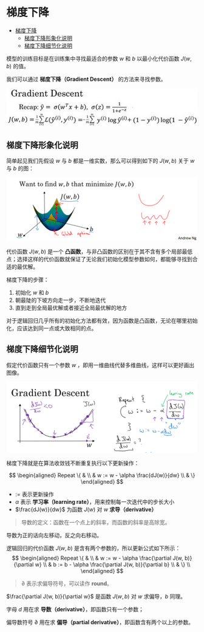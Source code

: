 # 梯度下降

- [梯度下降](#梯度下降)
  - [梯度下降形象化说明](#梯度下降形象化说明)
  - [梯度下降细节化说明](#梯度下降细节化说明)

模型的训练目标是在训练集中寻找最适合的参数 $w$ 和 $b$ 以最小化代价函数 $J(w, b)$ 的值。

我们可以通过 **梯度下降（Gradient Descent）** 的方法来寻找参数。

![](./image/2.4-1.jpg)

## 梯度下降形象化说明

简单起见我们先假设 $w$ 与 $b$ 都是一维实数，那么可以得到如下的 $J(w, b)$ 关于 $w$ 与 $b$ 的图：

![梯度下降](./image/2.4-2.png)

代价函数 $J(w, b)$ 是一个 **凸函数**，与非凸函数的区别在于其不含有多个局部最低点；选择这样的代价函数就保证了无论我们初始化模型参数如何，都能够寻找到合适的最优解。

梯度下降的步骤：

1. 初始化 $w$ 和 $b$
2. 朝最陡的下坡方向走一步，不断地迭代
3. 直到走到全局最优解或者接近全局最优解的地方

对于逻辑回归几乎所有的初始化方法都有效，因为函数是凸函数，无论在哪里初始化，应该达到同一点或大致相同的点。

## 梯度下降细节化说明

假定代价函数只有一个参数 $w$ ，即用一维曲线代替多维曲线，这样可以更好画出图像。

![梯度下降（一个参数）](./image/2.4-3.png)

梯度下降就是在算法收敛钱不断重复执行以下更新操作：

$$
\begin{aligned}
Repeat \{ & \\
& w := w - \alpha \frac{dJ(w)}{dw} \\
& \}
\end{aligned}
$$

- $:=$ 表示更新操作
- $\alpha$ 表示 **学习率（learning rate）**，用来控制每一次迭代中的步长大小
- $\frac{dJ(w)}{dw}$ 为函数 $J(w)$ 对 $w$ **求导（derivative）**

> 导数的定义：函数在一个点上的斜率，而函数的斜率是高除宽。

导数为正的话向左移动，反之向右移动。

逻辑回归的代价函数 $J(w, b)$ 是含有两个参数的，所以更新公式如下所示：
$$
\begin{aligned}
Repeat \{ & \\
& w := w - \alpha \frac{\partial J(w, b)}{\partial w} \\
& b := b - \alpha \frac{\partial J(w, b)}{\partial b} \\
& \} \\
\end{aligned}
$$

> $\partial$ 表示求偏导符号，可以读作 **round**。

$\frac{\partial J(w, b)}{\partial w}$ 是函数 $J(w, b)$ 对 $w$ 求偏导，$b$ 同理。

字母 $d$ 用在求 **导数（derivative）**，即函数只有一个参数；

偏导数符号 $\partial$ 用在求 **偏导（partial derivative）**，即函数含有两个以上的参数。